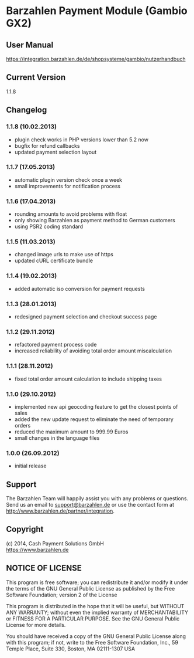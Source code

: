 # Barzahlen Payment Module (Gambio GX2)

## User Manual
https://integration.barzahlen.de/de/shopsysteme/gambio/nutzerhandbuch

## Current Version
1.1.8

## Changelog

### 1.1.8 (10.02.2013)
* plugin check works in PHP versions lower than 5.2 now
* bugfix for refund callbacks
* updated payment selection layout

### 1.1.7 (17.05.2013)
* automatic plugin version check once a week
* small improvements for notification process

### 1.1.6 (17.04.2013)
* rounding amounts to avoid problems with float
* only showing Barzahlen as payment method to German customers
* using PSR2 coding standard

### 1.1.5 (11.03.2013)
* changed image urls to make use of https
* updated cURL certificate bundle

### 1.1.4 (19.02.2013)
* added automatic iso conversion for payment requests

### 1.1.3 (28.01.2013)
* redesigned payment selection and checkout success page

### 1.1.2 (29.11.2012)
* refactored payment process code
* increased reliability of avoiding total order amount miscalculation

### 1.1.1 (28.11.2012)
* fixed total order amount calculation to include shipping taxes

### 1.1.0 (29.10.2012)
* implemented new api geocoding feature to get the closest points of sales
* added the new update request to eliminate the need of temporary orders
* reduced the maximum amount to 999.99 Euros
* small changes in the language files

### 1.0.0 (26.09.2012)
* initial release

## Support
The Barzahlen Team will happily assist you with any problems or questions. Send us an email to support@barzahlen.de or use the contact form at http://www.barzahlen.de/partner/integration.

## Copyright
(c) 2014, Cash Payment Solutions GmbH  
https://www.barzahlen.de

## NOTICE OF LICENSE
This program is free software; you can redistribute it and/or modify it under the terms of the GNU General Public License as published by the Free Software Foundation; version 2 of the License

This program is distributed in the hope that it will be useful, but WITHOUT ANY WARRANTY; without even the implied warranty of MERCHANTABILITY or FITNESS FOR A PARTICULAR PURPOSE. See the GNU General Public License for more details.

You should have received a copy of the GNU General Public License along with this program; if not, write to the Free Software Foundation, Inc., 59 Temple Place, Suite 330, Boston, MA 02111-1307 USA